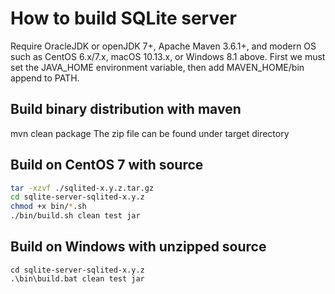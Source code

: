 # How to build SQLite server
Require OracleJDK or openJDK 7+, Apache Maven 3.6.1+, and modern OS such as CentOS 6.x/7.x, 
macOS 10.13.x, or Windows 8.1 above.
First we must set the JAVA_HOME environment variable, then add MAVEN_HOME/bin append to PATH.

## Build binary distribution with maven
mvn clean package
The zip file can be found under target directory

## Build on CentOS 7 with source
```bash
tar -xzvf ./sqlited-x.y.z.tar.gz
cd sqlite-server-sqlited-x.y.z
chmod +x bin/*.sh
./bin/build.sh clean test jar
```

## Build on Windows with unzipped source
```shell
cd sqlite-server-sqlited-x.y.z
.\bin\build.bat clean test jar
```
